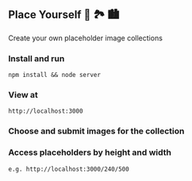 ## Place Yourself 🌅 🏞 🏙 
Create your own placeholder image collections

### Install and run
    npm install && node server
### View at
    http://localhost:3000
### Choose and submit images for the collection
### Access placeholders by height and width
    e.g. http://localhost:3000/240/500
